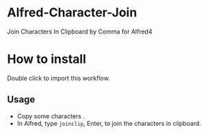 # Alfred-Character-Join
Join Characters In Clipboard by Comma for Alfred4



# How to install 

[Downlaod]: 	"https://github.com/liuyb/alfred-character-join/releases"

Double click to import this workflow.



## Usage

- Copy some characters .
- In Alfred, type `joinclip`, Enter, to join the characters in clipboard.



